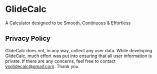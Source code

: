 # GlideCalc
A Calculator designed to be Smooth, Continuous & Effortless
## Privacy Policy
GlideCalc does not, in any way, collect any user data. While developing GlideCalc, much effort was put into ensuring that all user information is private. If there are any concerns, feel free to contact ysglidecalc@gmail.com. Thank you.